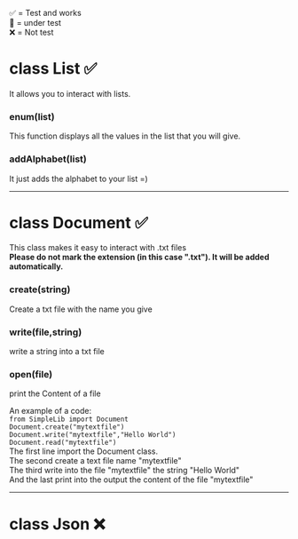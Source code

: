 ✅ = Test and works <br>
🔄 = under test <br>
❌ = Not test <br>


# ‎class List ✅
It allows you to interact with lists.
### enum(list)
This function displays all the values in the list that you will give.
### addAlphabet‎(list)
It just adds the alphabet to your list =)

---
# class Document ✅
This class makes it easy to interact with .txt files <br>
**Please do not mark the extension (in this case ".txt"). It will be added automatically.**

### create(string)
Create a txt file with the name you give

### write(file,string)
write a string into a txt file

### open(file)
print the Content of a file

An example of a code:  
`from SimpleLib import Document`<br>
`Document.create("mytextfile")`	<br>
`Document.write("mytextfile","Hello World")`<br>
`Document.read("mytextfile")`<br>
The first line import the Document class. <br>
The second create a text file name "mytextfile" <br>
The third write into the file "mytextfile" the string "Hello World" <br>
And the last print into the output the content of the file "mytextfile" <br>

---
# class Json ❌


